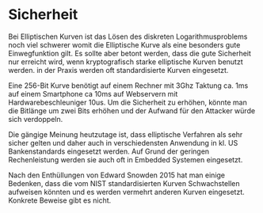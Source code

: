 # Sicherheit

Bei Elliptischen Kurven ist das Lösen des diskreten Logarithmusproblems noch viel schwerer womit die Elliptische Kurve als eine besonders gute Einwegfunktion gilt. Es sollte aber betont werden, dass die gute Sicherheit nur erreicht wird, wenn kryptografisch starke elliptische Kurven benutzt werden. in der Praxis werden oft standardisierte Kurven eingesetzt.

Eine 256-Bit Kurve benötigt auf einem Rechner mit 3Ghz Taktung ca. 1ms auf einem Smartphone ca 10ms auf Webservern mit Hardwarebeschleuniger 10us. Um die Sicherheit zu erhöhen, könnte man die Bitlänge um zwei Bits erhöhen und der Aufwand für den Attacker würde sich verdoppeln.

Die gängige Meinung heutzutage ist, dass elliptische Verfahren als sehr sicher gelten und daher auch in verschiedensten Anwendung in kl. US Bankenstandards eingesetzt werden. Auf Grund der geringen Rechenleistung werden sie auch oft in Embedded Systemen eingesetzt.

Nach den Enthüllungen von Edward Snowden 2015 hat man einige Bedenken, dass die vom NIST standardisierten Kurven Schwachstellen aufweisen könnten und es werden vermehrt anderen Kurven eingesetzt. Konkrete Beweise gibt es nicht.  


